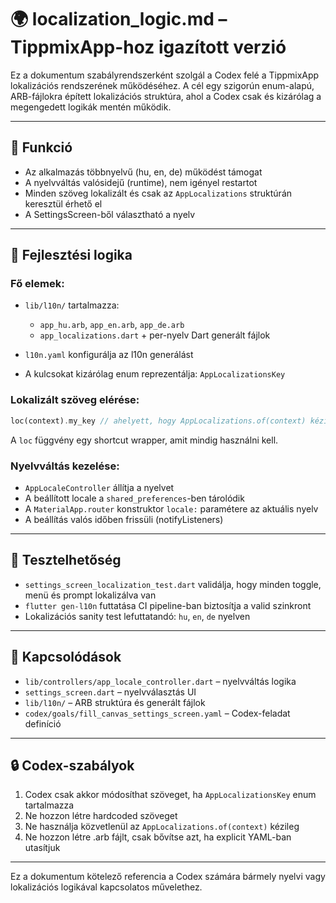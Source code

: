 # 🌍 localization\_logic.md – TippmixApp-hoz igazított verzió

Ez a dokumentum szabályrendszerként szolgál a Codex felé a TippmixApp lokalizációs rendszerének működéséhez. A cél egy szigorún enum-alapú, ARB-fájlokra épített lokalizációs struktúra, ahol a Codex csak és kizárólag a megengedett logikák mentén működik.

---

## 🎯 Funkció

* Az alkalmazás többnyelvű (hu, en, de) működést támogat
* A nyelvváltás valósidejű (runtime), nem igényel restartot
* Minden szöveg lokalizált és csak az `AppLocalizations` struktúrán keresztül érhető el
* A SettingsScreen-ből választható a nyelv

---

## 🧠 Fejlesztési logika

### Fő elemek:

* `lib/l10n/` tartalmazza:

  * `app_hu.arb`, `app_en.arb`, `app_de.arb`
  * `app_localizations.dart` + per-nyelv Dart generált fájlok
* `l10n.yaml` konfigurálja az l10n generálást
* A kulcsokat kizárólag enum reprezentálja: `AppLocalizationsKey`

### Lokalizált szöveg elérése:

```dart
loc(context).my_key // ahelyett, hogy AppLocalizations.of(context) kézileg lenne használva
```

A `loc` függvény egy shortcut wrapper, amit mindig használni kell.

### Nyelvváltás kezelése:

* `AppLocaleController` állítja a nyelvet
* A beállított locale a `shared_preferences`-ben tárolódik
* A `MaterialApp.router` konstruktor `locale:` paramétere az aktuális nyelv
* A beállítás valós időben frissüli (notifyListeners)

---

## 🧪 Tesztelhetőség

* `settings_screen_localization_test.dart` validálja, hogy minden toggle, menü és prompt lokalizálva van
* `flutter gen-l10n` futtatása CI pipeline-ban biztosítja a valid szinkront
* Lokalizációs sanity test lefuttatandó: `hu`, `en`, `de` nyelven

---

## 📎 Kapcsolódások

* `lib/controllers/app_locale_controller.dart` – nyelvváltás logika
* `settings_screen.dart` – nyelvválasztás UI
* `lib/l10n/` – ARB struktúra és generált fájlok
* `codex/goals/fill_canvas_settings_screen.yaml` – Codex-feladat definíció

---

## 🔒 Codex-szabályok

1. Codex csak akkor módosíthat szöveget, ha `AppLocalizationsKey` enum tartalmazza
2. Ne hozzon létre hardcoded szöveget
3. Ne használja közvetlenül az `AppLocalizations.of(context)` kézileg
4. Ne hozzon létre .arb fájlt, csak bővítse azt, ha explicit YAML-ban utasítjuk

---

Ez a dokumentum kötelező referencia a Codex számára bármely nyelvi vagy lokalizációs logikával kapcsolatos művelethez.
